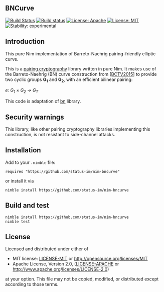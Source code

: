 ## BNCurve
[![Build Status](https://travis-ci.org/status-im/nim-bncurve.svg?branch=master)](https://travis-ci.org/status-im/nim-bncurve)
[![Build status](https://ci.appveyor.com/api/projects/status/hvv14l9v31mksam6/branch/master?svg=true)](https://ci.appveyor.com/project/nimbus/nim-bncurve/branch/master)
[![License: Apache](https://img.shields.io/badge/License-Apache%202.0-blue.svg)](https://opensource.org/licenses/Apache-2.0)
[![License: MIT](https://img.shields.io/badge/License-MIT-blue.svg)](https://opensource.org/licenses/MIT)
![Stability: experimental](https://img.shields.io/badge/stability-experimental-orange.svg)

## Introduction
This pure Nim implementation of Barreto-Naehrig pairing-friendly elliptic curve.

This is a [pairing cryptography](https://en.wikipedia.org/wiki/Pairing-based_cryptography) library written in pure Nim. It makes use of the Barreto-Naehrig (BN) curve construction from [[BCTV2015]](https://eprint.iacr.org/2013/879.pdf) to provide two cyclic groups **G<sub>1</sub>** and **G<sub>2</sub>**, with an efficient bilinear pairing:

*e: G<sub>1</sub> × G<sub>2</sub> → G<sub>T</sub>*

This code is adaptation of [bn](https://github.com/zcash-hackworks/bn) library.

## Security warnings

This library, like other pairing cryptography libraries implementing this construction, is not resistant to side-channel attacks.

## Installation

Add to your `.nimble` file:
```
requires "https://github.com/status-im/nim-bncurve"
```

or install it via
```
nimble install https://github.com/status-im/nim-bncurve
```

## Build and test

```
nimble install https://github.com/status-im/nim-bncurve
nimble test
```

## License

Licensed and distributed under either of

* MIT license: [LICENSE-MIT](LICENSE-MIT) or http://opensource.org/licenses/MIT
* Apache License, Version 2.0, ([LICENSE-APACHE](LICENSE-APACHE) or http://www.apache.org/licenses/LICENSE-2.0)

at your option. This file may not be copied, modified, or distributed except according to those terms.
